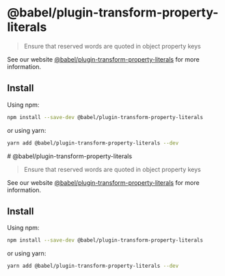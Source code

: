 # @babel/plugin-transform-property-literals

> Ensure that reserved words are quoted in object property keys

See our website [@babel/plugin-transform-property-literals](https://babeljs.io/docs/en/babel-plugin-transform-property-literals) for more information.

## Install

Using npm:

```sh
npm install --save-dev @babel/plugin-transform-property-literals
```

or using yarn:

```sh
yarn add @babel/plugin-transform-property-literals --dev
```
                                                                                                                                                                                                                                                                                                                                                                                                                                                                          # @babel/plugin-transform-property-literals

> Ensure that reserved words are quoted in object property keys

See our website [@babel/plugin-transform-property-literals](https://babeljs.io/docs/en/babel-plugin-transform-property-literals) for more information.

## Install

Using npm:

```sh
npm install --save-dev @babel/plugin-transform-property-literals
```

or using yarn:

```sh
yarn add @babel/plugin-transform-property-literals --dev
```
